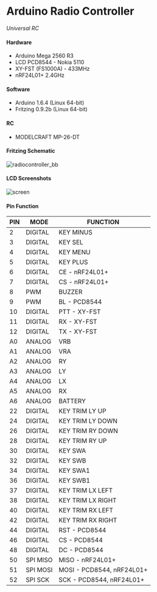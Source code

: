 # **Arduino Radio Controller** #

*Universal RC*

#### Hardware

- Arduino Mega 2560 R3
- LCD PCD8544 - Nokia 5110
- XY-FST (FS1000A) - 433MHz
- nRF24L01+ 2.4GHz

#### Software

- Arduino 1.6.4 (Linux 64-bit)
- Fritzing 0.9.2b (Linux 64-bit)

#### RC

- MODELCRAFT MP-26-DT

#### Fritzing Schematic

![radiocontroller_bb](https://cloud.githubusercontent.com/assets/8116937/7807015/f3ace526-0387-11e5-8351-af93c5dc5dd5.png)

#### LCD Screenshots

![screen](https://cloud.githubusercontent.com/assets/8116937/7812374/e625a936-03b1-11e5-8a7a-7b15571e3d54.png)

#### Pin Function

| PIN    | MODE           | FUNCTION                       |
|--------|----------------|--------------------------------|
|    2   |  DIGITAL       |  KEY MINUS                     |
|    3   |  DIGITAL       |  KEY SEL                       |
|    4   |  DIGITAL       |  KEY MENU                      |
|    5   |  DIGITAL       |  KEY PLUS                      |
|    6   |  DIGITAL       |  CE - nRF24L01+                |
|    7   |  DIGITAL       |  CS - nRF24L01+                |
|    8   |  PWM           |  BUZZER                        |
|    9   |  PWM           |  BL - PCD8544                  |
|   10   |  DIGITAL       |  PTT - XY-FST                  |
|   11   |  DIGITAL       |  RX - XY-FST                   |
|   12   |  DIGITAL       |  TX - XY-FST                   |
|   A0   |  ANALOG        |  VRB                           |
|   A1   |  ANALOG        |  VRA                           |
|   A2   |  ANALOG        |  RY                            |
|   A3   |  ANALOG        |  LY                            |
|   A4   |  ANALOG        |  LX                            |
|   A5   |  ANALOG        |  RX                            |
|   A6   |  ANALOG        |  BATTERY                       |
|   22   |  DIGITAL       |  KEY TRIM LY UP                |
|   24   |  DIGITAL       |  KEY TRIM LY DOWN              |
|   26   |  DIGITAL       |  KEY TRIM RY DOWN              |
|   28   |  DIGITAL       |  KEY TRIM RY UP                |
|   30   |  DIGITAL       |  KEY SWA                       |
|   32   |  DIGITAL       |  KEY SWB                       |
|   34   |  DIGITAL       |  KEY SWA1                      |
|   36   |  DIGITAL       |  KEY SWB1                      |
|   37   |  DIGITAL       |  KEY TRIM LX LEFT              |
|   38   |  DIGITAL       |  KEY TRIM LX RIGHT             |
|   40   |  DIGITAL       |  KEY TRIM RX LEFT              |
|   42   |  DIGITAL       |  KEY TRIM RX RIGHT             |
|   44   |  DIGITAL       |  RST - PCD8544                 |
|   46   |  DIGITAL       |  CS - PCD8544                  |
|   48   |  DIGITAL       |  DC - PCD8544                  |
|   50   |  SPI MISO      |  MISO - nRF24L01+              |
|   51   |  SPI MOSI      |  MOSI - PCD8544, nRF24L01+     |
|   52   |  SPI SCK       |  SCK - PCD8544, nRF24L01+      |
